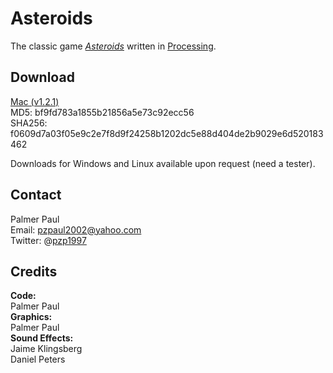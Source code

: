 <h1>Asteroids</h1>

The classic game <em><a href="http://en.wikipedia.org/wiki/Asteroids_(video_game)">Asteroids</a></em> written in <a href="http://processing.org">Processing</a>.

<h2>Download</h2>
<p><a href="https://mega.co.nz/#!yUxnCQxA!fl6r_X6jSIIwYCTLZ6z3VemP2pXSsNtUmEdwHA1rQuI">Mac (v1.2.1)</a><br>
MD5: bf9fd783a1855b21856a5e73c92ecc56<br>
SHA256: f0609d7a03f05e9c2e7f8d9f24258b1202dc5e88d404de2b9029e6d520183462</p>
<p>Downloads for Windows and Linux available upon request (need a tester).</p>

<h2>Contact</h2>
<p>Palmer Paul<br>
Email: <a href="mailto:pzpaul2002@yahoo.com">pzpaul2002@yahoo.com</a><br>
Twitter: @<a href="https://twitter.com/pzp1997">pzp1997</a><br></p>

<h2>Credits</h2>
<p><strong>Code:</strong><br>
Palmer Paul<br>
<strong>Graphics:</strong><br>
Palmer Paul<br>
<strong>Sound Effects:</strong><br>
Jaime Klingsberg<br>
Daniel Peters</p>

